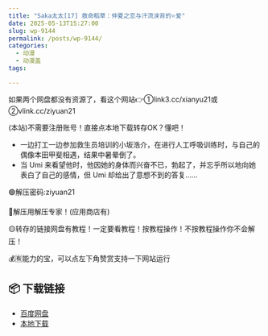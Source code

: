 ```yaml
---
title: "Saka太太[17] 救命稻草：仲夏之恋与汗流浃背的⭐爱"
date: 2025-05-13T15:27:00
slug: wp-9144
permalink: /posts/wp-9144/
categories:
  - 动漫
  - 动漫盖
tags:

---
```


如果两个网盘都没有资源了，看这个网站👉①link3.cc/xianyu21或②vlink.cc/ziyuan21

(本站)不需要注册账号！直接点本地下载转存OK？懂吧！

*   一边打工一边参加救生员培训的小坂浩介，在进行人工呼吸训练时，与自己的偶像本田甲斐相遇，结果中暑晕倒了。
*   当 Umi 来看望他时，他因她的身体而兴奋不已，勃起了，并忘乎所以地向她表白了自己的感情，但 Umi 却给出了意想不到的答复……

🟢解压密码:ziyuan21

🔵解压用解压专家！(应用商店有)

🟡转存的链接网盘有教程！一定要看教程！按教程操作！不按教程操作你不会解压！

💰🈶能力的宝，可以点左下角赞赏支持一下网站运行

## 📦 下载链接
- [百度网盘](https://blziyuan21.com/pay-download/9144?key=93ee73ddf1&down_id=0)
- [本地下载](https://blziyuan21.com/pay-download/9144?key=93ee73ddf1&down_id=1)


